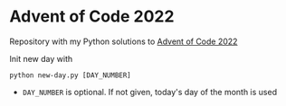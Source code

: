 # Advent of Code 2022

Repository with my Python solutions to [Advent of Code 2022](https://adventofcode.com/2022)

Init new day with 
```shell
python new-day.py [DAY_NUMBER]
```

* `DAY_NUMBER` is optional. If not given, today's day of the month is used
